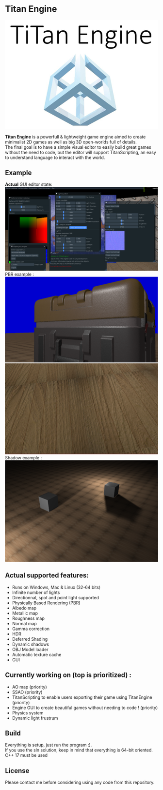 # Titan Engine
![logo](graphicData/logo.jpg "logo")

**Titan Engine** is a powerfull & lightweight game engine aimed to create minimalist 2D games as well as
big 3D open-worlds full of details. </br>
The final goal is to have a simple visual editor to easily build great games without the need to code, but the editor will support TitanScripting, an easy to understand language to interact with the world.

## Example
**Actual** GUI editor state:
![Example](example6.png "Example of actual titan rendering")
PBR example :
![Example](example5.png "Example of actual titan rendering")
![Example](example4.png "Example of actual titan rendering")
Shadow example :
![Example](example3.png "Example of actual titan rendering")

## Actual supported features:
- Runs on Windows, Mac & Linux (32-64 bits)
- Infinite number of lights
- Directionnal, spot and point light supported
- Physically Based Rendering (PBR)
- Albedo map
- Metallic map
- Roughness map
- Normal map
- Gamma correction
- HDR
- Deferred Shading
- Dynamic shadows
- OBJ Model loader
- Automatic texture cache
- GUI

## Currently working on (top is prioritized) :
- AO map (priority)
- SSAO (priority)
- TitanScripting to enable users exporting their game using TitanEngine (priority)
- Engine GUI to create beautiful games without needing to code ! (priority)
- Physics system
- Dynamic light frustrum

## Build
Everything is setup, just run the program :). </br>
If you use the sln solution, keep in mind that everything is 64-bit oriented.</br>
C++ 17 must be used

## License
Please contact me before considering using any code from this repository.
